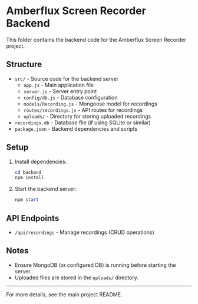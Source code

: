 # Amberflux Screen Recorder Backend

This folder contains the backend code for the Amberflux Screen Recorder project.

## Structure
- `src/` - Source code for the backend server
  - `app.js` - Main application file
  - `server.js` - Server entry point
  - `config/db.js` - Database configuration
  - `models/Recording.js` - Mongoose model for recordings
  - `routes/recordings.js` - API routes for recordings
  - `uploads/` - Directory for storing uploaded recordings
- `recordings.db` - Database file (if using SQLite or similar)
- `package.json` - Backend dependencies and scripts

## Setup
1. Install dependencies:
   ```powershell
   cd backend
   npm install
   ```
2. Start the backend server:
   ```powershell
   npm start
   ```

## API Endpoints
- `/api/recordings` - Manage recordings (CRUD operations)

## Notes
- Ensure MongoDB (or configured DB) is running before starting the server.
- Uploaded files are stored in the `uploads/` directory.

---
For more details, see the main project README.
